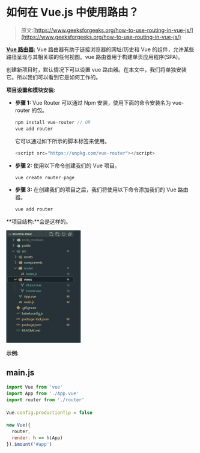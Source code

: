 # 如何在 Vue.js 中使用路由？

> 原文:[https://www.geeksforgeeks.org/how-to-use-routing-in-vue-js/](https://www.geeksforgeeks.org/how-to-use-routing-in-vue-js/)

**[Vue 路由器:](https://www.geeksforgeeks.org/vue-js-routing/)** Vue 路由器有助于链接浏览器的网址/历史和 Vue 的组件，允许某些路径呈现与其相关联的任何视图。vue 路由器用于构建单页应用程序(SPA)。

创建新项目时，默认情况下可以设置 vue 路由器。在本文中，我们将单独安装它。所以我们可以看到它是如何工作的。

**项目设置和模块安装:**

*   **步骤 1:** Vue Router 可以通过 Npm 安装，使用下面的命令安装名为 vue-router 的包。

    ```js
    npm install vue-router // OR 
    vue add router 
    ```

    它可以通过如下所示的脚本标签来使用。

    ```js
    <script src="https://unpkg.com/vue-router"></script>
    ```

*   **步骤 2:** 使用以下命令创建我们的 Vue 项目。

    ```js
    vue create router-page 
    ```

*   **步骤 3:** 在创建我们的项目之后，我们将使用以下命令添加我们的 Vue 路由器。

    ```js
    vue add router
    ```

**项目结构:**会是这样的。

![](img/25b39abc1c2551cd2fd7a742d05238f0.png)

**示例:**

## main.js

```js
import Vue from 'vue'
import App from './App.vue'
import router from './router'

Vue.config.productionTip = false

new Vue({
  router,
  render: h => h(App)
}).$mount('#app')
```